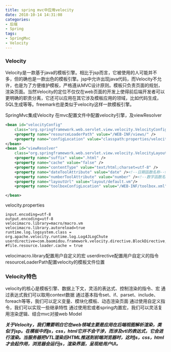```yaml
---
title: spring mvc中应用velocity
date: 2018-10-14 14:31:08
categories:
- 后端
- Spring
tags:
- SpringMvc
- Velocity
---
```


### Velocity

Velocity是一款基于java的模板引擎。相比于jsp而言，它被使用的人可能并不多，但的确也是一款出色的模板引擎。jsp中允许出现java代码，而Velocity不允许，也是为了方便维护模板，严格遵从MVC设计原则。模板只负责页面的规划，渲染页面。当然Velocity的定位不仅仅在web页面的开发上使得前后端开发者可以更明确的职责分离，它还可以应用在其它涉及模板应用的领域，比如代码生成，SQL生成等等。freemark也是类似于velocity这样一款模板引擎。

SpringMvc集成Velocity
在mvc配置文件中配置velocity引擎，及viewResolver

```xml
<bean id="velocityConfig"
	class="org.springframework.web.servlet.view.velocity.VelocityConfigurer">
	<property name="resourceLoaderPath" value="/WEB-INF/views/" />
	<property name="configLocation" value="classpath:properties/velocity.properties" />
</bean>
<bean id="viewResolver"
	class="org.springframework.web.servlet.view.velocity.VelocityLayoutViewResolver">
	<property name="suffix" value=".html" />
	<property name="cache" value="false" />
	<property name="contentType" value="text/html;charset=utf-8" />
	<property name="dateToolAttribute" value="date" /><!--日期函数名称-->
	<property name="numberToolAttribute" value="number" /><!--数字函数名称-->
	<property name="layoutUrl" value="layout/default.vm"/>
	<property name="toolboxConfigLocation" value="/WEB-INF/toolbox.xml" />

</bean>
```

velocity.properties

```properties
input.encoding=utf-8
output.encoding=utf-8
velocimacro.library=macro/macro.vm
velocimacro.library.autoreload=true
runtime.log.logsystem.class = org.apache.velocity.runtime.log.Log4JLogChute
userdirective=com.baomidou.framework.velocity.directive.BlockDirective,com.baomidou.framework.velocity.directive.OverrideDirective,com.baomidou.framework.velocity.directive.ExtendsDirective
#file.resource.loader.cache = true
```

velocimacro.library配置用户自定义的宏
userdirective配置用户自定义的指令
resourceLoaderPath配置velocity的模板文件位置

### Velocity特色

velocity的核心是模板引擎、数据上下文，灵活的表达式、控制渲染的指令、宏
通过表达式我们可以取用context数据
通过基本指令set、if、parset、include、foreach等等，我们可以定义变量、模块化模板、动态渲染页面
通过使用自定义指令，我们可以实现一些继承特性
通过使用宏或者spring内置宏，我们可以灵活复用渲染逻辑、结合mvc对接web Model

***关于Velocity，我们需要明白它在web领域主要是应用在后端视图解析渲染，类似于jsp。在模板中的js，css，html它并不会干涉，而涉及vtl的表达式，它会进行渲染。当服务器把VTL渲染后HTML推送到前端浏览器时，这时js，css，html才会起作用，浏览器会运行js，渲染界面，呈现给用户UI。***